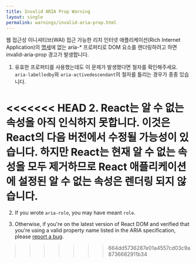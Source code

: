 ```yaml
---
title: Invalid ARIA Prop Warning
layout: single
permalink: warnings/invalid-aria-prop.html
---
```


웹 접근성 이니셔티브(WAI) 접근 가능한 리치 인터넷 애플리케이션(Rich Internet Application)의 [명세](https://www.w3.org/TR/wai-aria-1.1/#states_and_properties)에 없는 aria-* 프로퍼티로 DOM 요소를 렌더링하려고 하면 invalid-aria-prop 경고가 발생합니다.

1. 유효한 프로퍼티를 사용했는데도 이 문제가 발생했다면 철자를 확인해주세요. `aria-labelledby`와 `aria-activedescendant`의 철자를 틀리는 경우가 종종 있습니다.

<<<<<<< HEAD
2. React는 알 수 없는 속성을 아직 인식하지 못합니다. 이것은 React의 다음 버전에서 수정될 가능성이 있습니다. 하지만 React는 현재 알 수 없는 속성을 모두 제거하므로 React 애플리케이션에 설정된 알 수 없는 속성은 렌더링 되지 않습니다.
=======
2. If you wrote `aria-role`, you may have meant `role`.

3. Otherwise, if you're on the latest version of React DOM and verified that you're using a valid property name listed in the ARIA specification, please [report a bug](https://github.com/facebook/react/issues/new/choose).
>>>>>>> 664dd5736287e01a4557cd03c9a8736682911b34
